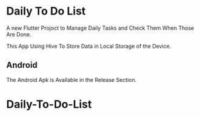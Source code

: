 # Daily To Do List



A new Flutter Projoct to Manage Daily Tasks and Check Them When Those Are Done.

This App Using Hive To Store Data in Local Storage of the Device.

## Android

The Android Apk is Available in the Release Section.





# Daily-To-Do-List
